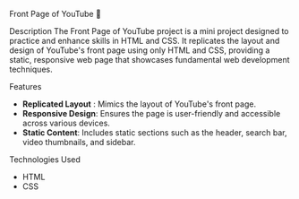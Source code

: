 Front Page of YouTube 🎥

Description
The Front Page of YouTube project is a mini project designed to practice and enhance skills in HTML and CSS. It replicates the layout and design of YouTube's front page using only HTML and CSS, providing a static, responsive web page that showcases fundamental web development techniques.

Features
- **Replicated Layout** : Mimics the layout of YouTube's front page.
- **Responsive Design**: Ensures the page is user-friendly and accessible across various devices.
- **Static Content**: Includes static sections such as the header, search bar, video thumbnails, and sidebar.

Technologies Used
- HTML
- CSS

